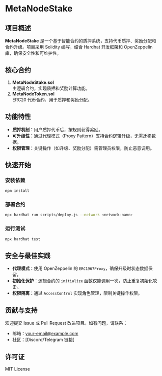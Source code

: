 # MetaNodeStake

## 项目概述

**MetaNodeStake** 是一个基于智能合约的质押系统，支持代币质押、奖励分配和合约升级。项目采用 Solidity 编写，结合 Hardhat 开发框架和 OpenZeppelin 库，确保安全性和可维护性。

## 核心合约

1. **MetaNodeStake.sol**  
   主逻辑合约，实现质押和奖励计算功能。
3. **MetaNodeToken.sol**  
   ERC20 代币合约，用于质押和奖励分配。

## 功能特性

- **质押机制**：用户质押代币后，按规则获得奖励。
- **可升级性**：通过代理模式（Proxy Pattern）支持合约逻辑升级，无需迁移数据。
- **权限管理**：关键操作（如升级、奖励分配）需管理员权限，防止恶意调用。

## 快速开始

### 安装依赖
```bash
npm install
```

### 部署合约
```bash
npx hardhat run scripts/deploy.js --network <network-name>
```

### 运行测试
```bash
npx hardhat test
```

## 安全与最佳实践

- **代理模式**：使用 OpenZeppelin 的 `ERC1967Proxy`，确保升级时状态数据保留。
- **初始化保护**：逻辑合约的 `initialize` 函数仅能调用一次，防止重复初始化攻击。
- **权限隔离**：通过 `AccessControl` 实现角色管理，限制关键操作权限。

## 贡献与支持

欢迎提交 Issue 或 Pull Request 改进项目。如有问题，请联系：  
- 邮箱：your-email@example.com  
- 社区：[Discord/Telegram 链接]

## 许可证

MIT License